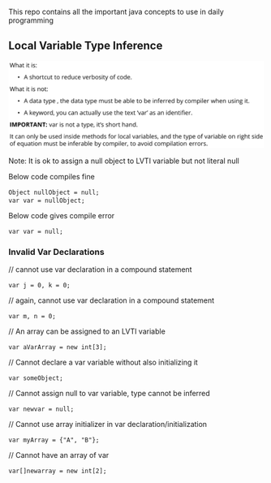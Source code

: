 
This repo contains all the important java concepts to use in daily programming

## Local Variable Type Inference

![Screenshot](img/lvtii.png)

Note:
It is ok to assign a null object to LVTI variable but not literal null

Below code compiles fine
````
Object nullObject = null;
var var = nullObject;
````

Below code gives compile error
````
var var = null;
````
### Invalid Var Declarations

// cannot use var declaration in a compound statement
````
var j = 0, k = 0;
````

// again, cannot use var declaration in a compound statement
````
var m, n = 0;
````

// An array can be assigned to an LVTI variable
````
var aVarArray = new int[3];
````

// Cannot declare a var variable without also initializing it
````
var someObject;
````

// Cannot assign null to var variable, type cannot be inferred
````
var newvar = null;
```` 

// Cannot use array initializer in var declaration/initialization
````
var myArray = {"A", "B"};
````

// Cannot have an array of var
````
var[]newarray = new int[2]; 
````
